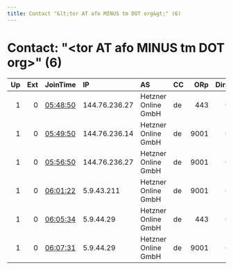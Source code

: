 ```yaml
---
title: Contact "&lt;tor AT afo MINUS tm DOT org&gt;" (6)
---
```


# Contact: "&lt;tor AT afo MINUS tm DOT org&gt;" (6)

|   Up |   Ext | JoinTime                                                                                            | IP            | AS                  | CC   |   ORp |   Dirp | OS    | Version           | Nickname         |   eFamMembers |
|-----:|------:|:----------------------------------------------------------------------------------------------------|:--------------|:--------------------|:-----|------:|-------:|:------|:------------------|:-----------------|--------------:|
|    1 |     0 | [05:48:50](https://metrics.torproject.org/rs.html#details/F0F13714732C347312426EC2B8D5C4940EAA45BA) | 144.76.236.27 | Hetzner Online GmbH | de   |   443 |      0 | Linux | 0.3.6.0-alpha-dev | FalkensteinTor03 |            11 |
|    1 |     0 | [05:49:50](https://metrics.torproject.org/rs.html#details/7185B69E3267E71D0E4CBE30209677205DEA5E67) | 144.76.236.14 | Hetzner Online GmbH | de   |  9001 |      0 | Linux | 0.3.6.0-alpha-dev | FalkensteinTor03 |            11 |
|    1 |     0 | [05:56:50](https://metrics.torproject.org/rs.html#details/128FC6D8FBF753121C5662FEE309CCD47B64BA6B) | 144.76.236.27 | Hetzner Online GmbH | de   |  9001 |      0 | Linux | 0.3.6.0-alpha-dev | FalkensteinTor03 |            11 |
|    1 |     0 | [06:01:22](https://metrics.torproject.org/rs.html#details/0512FE6BE9CCA0ED133152E64010B2FBA141EB10) | 5.9.43.211    | Hetzner Online GmbH | de   |  9001 |      0 | Linux | 0.3.6.0-alpha-dev | FalkensteinTor02 |            11 |
|    1 |     0 | [06:05:34](https://metrics.torproject.org/rs.html#details/695D811B130673C2DE8DCFC5A9E742790BD25066) | 5.9.44.29     | Hetzner Online GmbH | de   |   443 |      0 | Linux | 0.3.6.0-alpha-dev | FalkensteinTor02 |            11 |
|    1 |     0 | [06:07:31](https://metrics.torproject.org/rs.html#details/0A7208B8903DD3FF5CDFA218A3823AF498CE69CE) | 5.9.44.29     | Hetzner Online GmbH | de   |  9001 |      0 | Linux | 0.3.6.0-alpha-dev | FalkensteinTor02 |            11 |

